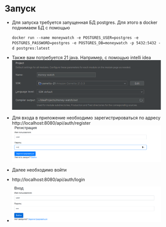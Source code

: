 # Запуск

* Для запуска требуется запущенная БД postgres. Для этого в docker поднимаем БД с помощью  

    ``docker run --name moneywatch -e POSTGRES_USER=postgres -e POSTGRES_PASSWORD=postgres -e POSTGRES_DB=moneywatch -p 5432:5432 -d postgres:latest
    ``

* Также вам потребуется 21 java. Например, с помощью intelli idea
![img.png](doc/img.png)

* Для входа в приложение необходимо зарегистрироваться по адресу http://localhost:8080/api/auth/register
![img_1.png](doc/img_1.png)

* Далее необходимо войти
* http://localhost:8080/api/auth/login
* ![img.png](doc/img(3).png)
